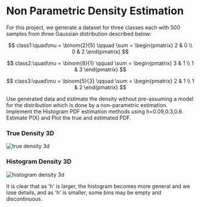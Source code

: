 # Non Parametric Density Estimation
For this project, we generate a dataset for three classes each with 500 samples from three Gaussian distribution described below:

$$ class1:\quad\mu = \binom{2}{5} \qquad 
\sum =
\begin{pmatrix}
2 & 0 
\\
0 & 2
\end{pmatrix}
$$

$$ class2:\quad\mu = \binom{8}{1} \qquad 
\sum =
\begin{pmatrix}
3 & 1
\\
1 & 3
\end{pmatrix}
$$

$$ class3:\quad\mu = \binom{5}{3} \qquad 
\sum =
\begin{pmatrix}
2 & 1
\\
1 & 2
\end{pmatrix}
$$

Use generated data and estimate the density without pre-assuming a model for the distribution which is done by a non-parametric estimation.
Implement the Histogram PDF estimation methods using h=0.09,0.3,0.6. Estimate P(X) and Plot the true and estimated PDF.
### True Density 3D
![true density 3d](https://github.com/Ghafarian-code/Histogram-Non-Parametric-Density-Estimation/blob/main/images/Figure_2.png)
### Histogram Density 3D
![histogram density 3d](https://github.com/Ghafarian-code/Histogram-Non-Parametric-Density-Estimation/blob/main/images/Figure_4.png)

It is clear that as 'h' is larger, the histogram becomes more general and we lose details, and as 'h' is smaller, some bins may be empty and discontinuous.                                  
